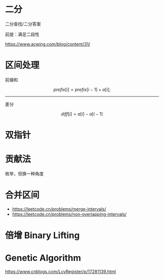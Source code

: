 # 二分

二分查找/二分答案

前提：满足二段性

https://www.acwing.com/blog/content/31/

# 区间处理

前缀和

$$
prefix[i] = prefix[i-1] + a[i];
$$

---

差分

$$
diff[i] = a[i] - a[i-1]
$$

# 双指针

# 贡献法

枚举，但换一种角度

# 合并区间

- https://leetcode.cn/problems/merge-intervals/
- https://leetcode.cn/problems/non-overlapping-intervals/

# 倍增 Binary Lifting

# Genetic Algorithm

https://www.cnblogs.com/LcyRegister/p/17281139.html
